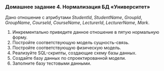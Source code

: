 ### Домашнее задание 4. Нормализация БД «Университет»

Дано отношение с атрибутами *StudentId*, *StudentName*, *GroupId*, *GroupName*, *CourseId*, *CourseName*, *LecturerId*, *LecturerName*, *Mark*.

1. Инкрементально приведите данное отношение в пятую нормальную форму.
2. Постройте соответствующую модель сущность-связь.
3. Постройте соответствующую физическую модель.
4. Реализуйте SQL-скрипты, создающие схему базы данных.
5. Создайте базу данных по спроектированной модели.
6. Заполните базу тестовыми данными.

